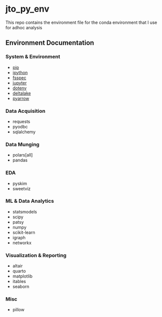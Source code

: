 # jto_py_env

This repo contains the environment file for the conda environment that I use for adhoc analysis

## Environment Documentation

### System & Environment

- [pip](https://pip.pypa.io/en/stable/index.html)
- [ipython](https://ipython.readthedocs.io/en/stable/)
- [fsspec](https://filesystem-spec.readthedocs.io/en/latest/)
- [jupyter](https://docs.jupyter.org/en/latest/)
- [dotenv](https://saurabh-kumar.com/python-dotenv/)
- [deltalake](https://delta-io.github.io/delta-rs/)
- [pyarrow](https://arrow.apache.org/docs/python/index.html)

### Data Acquisition

- requests
- pyodbc
- sqlalchemy

### Data Munging

- polars[all]
- pandas

### EDA

- pyskim
- sweetviz

### ML & Data Analytics

- statsmodels
- scipy
- patsy
- numpy
- scikit-learn
- igraph
- networkx

### Visualization & Reporting

- altair
- quarto
- matplotlib
- itables
- seaborn

### Misc

- pillow

